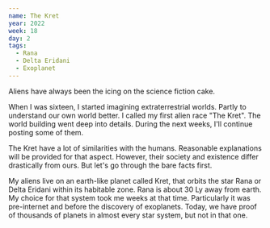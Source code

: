 ```yaml
---
name: The Kret
year: 2022
week: 18
day: 2
tags:
  - Rana
  - Delta Eridani
  - Exoplanet
---
```


Aliens have always been the icing on the science fiction cake.

When I was sixteen, I started imagining extraterrestrial worlds. Partly to
understand our own world better. I called my first alien race "The Kret". The
world building went deep into details. During the next weeks, I'll continue
posting some of them.

The Kret have a lot of similarities with the humans. Reasonable explanations
will be provided for that aspect. However, their society and existence differ
drastically from ours. But let's go through the bare facts first.

My aliens live on an earth-like planet called Kret, that orbits the star Rana or
Delta Eridani within its habitable zone. Rana is about 30 Ly away from earth. My
choice for that system took me weeks at that time. Particularly it was
pre-internet and before the discovery of exoplanets. Today, we have proof of
thousands of planets in almost every star system, but not in that one.
